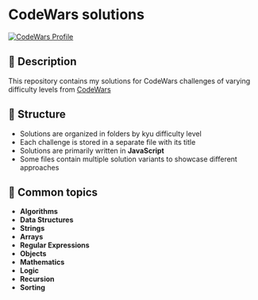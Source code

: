 # CodeWars solutions

[![CodeWars Profile](https://www.codewars.com/users/Nathan_Bailie/badges/large)](https://www.codewars.com/users/Nathan_Bailie)

## 📌 Description

This repository contains my solutions for CodeWars challenges of varying difficulty levels from [CodeWars](https://www.codewars.com/)

## 📂 Structure

- Solutions are organized in folders by kyu difficulty level
- Each challenge is stored in a separate file with its title
- Solutions are primarily written in **JavaScript**
- Some files contain multiple solution variants to showcase different approaches

## 📝 Common topics

- **Algorithms**
- **Data Structures**
- **Strings**
- **Arrays**
- **Regular Expressions**
- **Objects**
- **Mathematics**
- **Logic**
- **Recursion**
- **Sorting**
